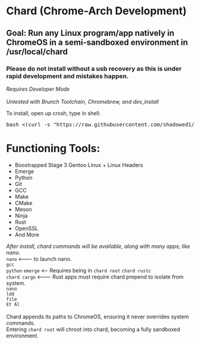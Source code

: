 # Chard (Chrome-Arch Development)
## Goal: Run any Linux program/app natively in ChromeOS in a semi-sandboxed environment in /usr/local/chard <br>
### Please do not install without a usb recovery as this is under rapid development and mistakes happen.<br>
*Requires Developer Mode* <br> <br>
*Untested with Brunch Toolchain, Chromebrew, and dev_install* 


To install, open up crosh, type in shell: <br>

<pre>bash <(curl -s "https://raw.githubusercontent.com/shadowed1/Chard/main/chard_download?$(date +%s)")</pre>

# Functioning Tools: <br>
- Boostrapped Stage 3 Gentoo Linux + Linux Headers
- Emerge
- Python
- Git
- GCC
- Make
- CMake
- Meson
- Ninja
- Rust
- OpenSSL
- And More


*After install, chard commands will be available, along with many apps; like nano.* <br>
`nano` <--- to launch nano. <br>
`gcc` <br>
`python`
`emerge` <-- Requires being in `chard root`
`chard rustc` <br>
`chard cargo` <--- Rust apps must require chard prepend to isolate from system. <br>
`nano` <br>
`ldd` <br>
`file` <br>
`Et Al` <br> <br>
Chard appends its paths to ChromeOS, ensuring it never overrides system commands. <br>
Entering `chard root` will chroot into chard, becoming a fully sandboxed environment.<br><br><br>
